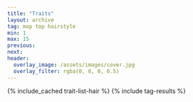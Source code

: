 ```yaml
---
title: "Traits"
layout: archive
tag: mop top hairstyle
min: 1
max: 15
previous:
next:
header:
  overlay_image: /assets/images/cover.jpg
  overlay_filter: rgba(0, 0, 0, 0.5)
---
```

{% include_cached trait-list-hair %}
{% include tag-results %}
